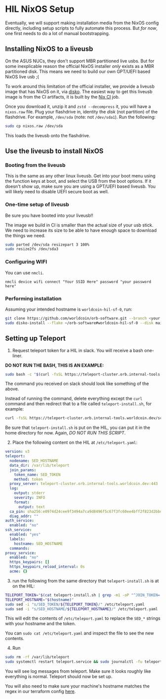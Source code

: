 # HIL NixOS Setup

Eventually, we will support making installation media from the NixOS config
directly, including setup scripts to fully automate this process. But *for now*,
one first needs to do a lot of manual bootstrapping.

## Installing NixOS to a liveusb

On the ASUS NUCs, they don't support MBR partitioned live usbs. But for some
inexplicable reason the official NixOS installer *only* exists as a MBR partitioned
disk. This means we need to build our own GPT/UEFI based NixOS live usb ;(

To work around this limitation of the official installer, we provide a liveusb
image that has NixOS on it, via [disko][disko]. The easiest way to get this liveusb image
is from the CI artifacts, it is built by the [Nix CI](../../../.github/workflows/nix-ci.yaml)
job.

Once you download it, unzip it and `zstd --decompress` it, you will have a `nixos.raw`
file. Plug your flashdrive in, identity the *disk* (not partition) of the flashdrive.
For example, `/dev/sda` (note: not `/dev/sda1`). Run the following:

```bash
sudo cp nixos.raw /dev/sda
```
This loads the liveusb onto the flashdrive.


## Use the liveusb to install NixOS

### Booting from the liveusb

This is the same as any other linux liveusb. Get into your boot menu using the
function keys at boot, and select the USB from the boot options. If it doesn't
show up, make sure you are using a GPT/UEFI based liveusb. You will likely need
to disable UEFI secure boot as well.

### One-time setup of liveusb

Be sure you have booted into your liveusb!!

The image we build in CI is smaller than the actual size of your usb stick. We need
to increase its size to be able to have enough space to download the things we need.

```bash
sudo parted /dev/sda resizepart 3 100%
sudo resize2fs /dev/sda3
```

### Configuring WIFI

You can use `nmcli`.
```
nmcli device wifi connect "Your SSID Here" password "your password here"
```

### Performing installation

Assuming your intended hostname is `worldcoin-hil-sf-0`, run:

```bash
git clone https://github.com/worldcoin/orb-software.git --branch <your branch> ~/orb-software
sudo disko-install --flake ~/orb-software#worldcoin-hil-sf-0 --disk main /dev/nvme0n1
```

## Setting up Teleport

1. Request teleport token for a HIL in slack. You will receive a bash one-liner.

**DO NOT RUN THE BASH, THIS IS AN EXAMPLE:**
```bash
sudo bash -c "$(curl -fsSL https://teleport-cluster.orb.internal-tools.worldcoin.dev/scripts/ffffffffffffffffffffffffffffffff/install-node.sh)"
```
The command you received on slack should look like something of the above.

Instead of running the command, delete everything except the `curl` command and then
redirect that to a file called `teleport-install.sh`, for example:
```bash
curl -fsSL https://teleport-cluster.orb.internal-tools.worldcoin.dev/scripts/ffffffffffffffffffffffffffffffff/install-node.sh > teleport-install.sh

```

Be sure that `teleport-install.sh` is put on the HIL, you can put it in the home directory
for now. Again, *DO NOT RUN THIS SCRIPT*.

2. Place the following content on the HIL at `/etc/teleport.yaml`:
```yaml
version: v3
teleport:
  nodename: SED_HOSTNAME
  data_dir: /var/lib/teleport
  join_params:
    token_name: SED_TOKEN
    method: token
  proxy_server: teleport-cluster.orb.internal-tools.worldcoin.dev:443
  log:
    output: stderr
    severity: INFO
    format:
      output: text
  ca_pin: sha256:e0974d24cee9f3494a7ca9d8496f5c67f3fc60ee4bff2f823d2bbdb2c0ea4a2c
  diag_addr: ""
auth_service:
  enabled: "no"
ssh_service:
  enabled: "yes"
  labels:
    hostname: SED_HOSTNAME
  commands:
proxy_service:
  enabled: "no"
  https_keypairs: []
  https_keypairs_reload_interval: 0s
  acme: {}
```

3. run the following from the same directory that `teleport-install.sh` is at on the
HIL:
```bash
TELEPORT_TOKEN="$(cat teleport-install.sh | grep -m1 -oP "^JOIN_TOKEN='\K[^']+")"
TELEPORT_HOSTNAME="$(hostname)"
sudo sed -i "s/SED_TOKEN/${TELEPORT_TOKEN}/" /etc/teleport.yaml
sudo sed -i "s/SED_HOSTNAME/${TELEPORT_HOSTNAME}/" /etc/teleport.yaml
````

This will edit the contents of `/etc/teleport.yaml` to replace the `SED_*` strings with
your hostname and the token.

You can `sudo cat /etc/teleport.yaml` and inspect the file to see the new contents.

4. Run 
```bash
sudo rm -rf /var/lib/teleport
sudo systemctl restart teleport.service && sudo journalctl -fu teleport.service
```

You will see log messages from teleport. Make sure it looks roughly like everything
is normal. Teleport should now be set up.

You will also need to make sure your machine's hostname matches the regex in our
terraform config [here][tf hil].


[nix config]: https://github.com/TheButlah/nix
[remote build]: https://nix.dev/manual/nix/2.18/advanced-topics/distributed-builds
[disko]: https://github.com/nix-community/disko
[tf hil]: https://github.com/worldcoin/infrastructure/blob/345bc7db0c47e369ce6529d0febed9535a0970f7/teleport/orb/orb-sw-dev-tools-teleport.tf
